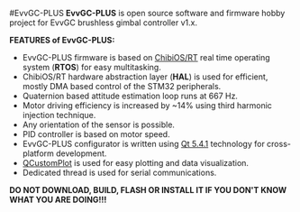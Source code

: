 #EvvGC-PLUS
**EvvGC-PLUS** is open source software and firmware hobby project for EvvGC brushless gimbal controller v1.x.

**FEATURES of EvvGC-PLUS:**
* EvvGC-PLUS firmware is based on [ChibiOS/RT](http://chibios.org "ChibiOS Homepage") real time operating system (**RTOS**) for easy multitasking.
* ChibiOS/RT hardware abstraction layer (**HAL**) is used for efficient, mostly DMA based control of the STM32 peripherals.
* Quaternion based attitude estimation loop runs at 667 Hz.
* Motor driving efficiency is increased by ~14% using third harmonic injection technique.
* Any orientation of the sensor is possible.
* PID controller is based on motor speed.
* EvvGC-PLUS configurator is written using [Qt 5.4.1](http://qt-io.org "Qt Homepage") technology for cross-platform development.
* [QCustomPlot](http://www.qcustomplot.com "QCustomPlot Homepage") is used for easy plotting and data visualization.
* Dedicated thread is used for serial communications.

**DO NOT DOWNLOAD, BUILD, FLASH OR INSTALL IT IF YOU DON'T KNOW WHAT YOU ARE DOING!!!**
